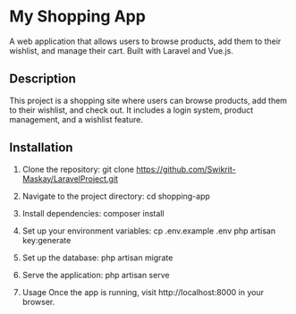 # My Shopping App

A web application that allows users to browse products, add them to their wishlist, and manage their cart. Built with Laravel and Vue.js.

## Description
This project is a shopping site where users can browse products, add them to their wishlist, and check out. It includes a login system, product management, and a wishlist feature.

## Installation

1. Clone the repository:
       git clone https://github.com/Swikrit-Maskay/LaravelProject.git
   
2. Navigate to the project directory:
        cd shopping-app

3. Install dependencies:
        composer install

4. Set up your environment variables:
        cp .env.example .env
        php artisan key:generate

5. Set up the database:
        php artisan migrate

6. Serve the application:
        php artisan serve

7. Usage
        Once the app is running, visit http://localhost:8000 in your browser.
